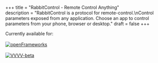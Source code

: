+++
title = "RabbitControl - Remote Control Anything"  
description = "RabbitControl is a protocol for remote-control.\nControl parameters exposed from any application. Choose an app to control parameters from your phone, browser or desktop."
draft = false
+++

<div id="hero">
  Currently available for:
  <br><br>
  <!-- <a href="https://www.bigfug.com/software/fugio/" target="_blank"><img src="/logos/fugio.png" alt="Fugio"></a><br><br> -->
  <a href="/platforms/ofxrabbitcontrol/"><img src="/logos/of.png" alt="openFrameworks"></a><br><br>
  <a href="/platforms/vvvv/"><img src="/logos/vvvv.png" alt="VVVV-beta"></a><br>
  <!-- <a href="https://github.com/rabbitControl/VL.RCP" target="_blank"><img src="/logos/vvvv-gamma.png" alt="VVVV-gamma"></a><br> -->
</div>

